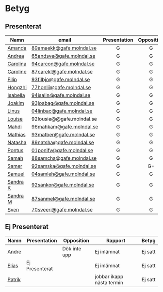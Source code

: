 # Betyg

## Presenterat

| Namn                      | email                     | Presentation | Opposition | Rapport | Betyg |
| ------------------------- | ------------------------- | :----------: | :--------: | :-----: | :---: |
| [Amanda](./Amanda.md)     | 89amaekk@gafe.molndal.se  |      G       |     G      |   VG    |  VG   |
| [Andrea](./Andrea.md)     | 65andsve@gafe.molndal.se  |      G       |     G      |    G    |   G   |
| [Carolina](./Carolina.md) | 94carcon@gafe.molndal.se  |      G       |     G      |   VG    |  VG   |
| [Caroline](./Caroline.md) | 87carekl@gafe.molndal.se  |      G       |     G      |   VG    |  VG   |
| [Filip](./Filip.md)       | 93filbjo@gafe.molndal.se  |      G       |     G      |   VG    |  VG   |
| [Hongzhi](./Hongzhi.md)   | 77honlii@gafe.molndal.se  |      G       |     G      |    G    |   G   |
| [Isabella](./Isabella.md) | 94isalin@gafe.molndal.se  |      G       |     G      |   VG    |  VG   |
| [Joakim](./Joakim.md)     | 93joabag@gafe.molndal.se  |      G       |     G      |   VG    |  VG   |
| [Linus](./Linus.md)       | 04linbac@gafe.molndal.se  |      G       |     G      |   VG    |  VG   |
| [Louise](./Louise.md)     | 92lousie@@gafe.molndal.se |      G       |     G      |   VG    |  VG   |
| [Mahdi](./Mahdi.md)       | 96mahkam@gafe.molndal.se  |      G       |     G      |    G    |   G   |
| [Mathias](./Mathias.md)   | 93matber@gafe.molndal.se  |      G       |     G      |    G    |   G   |
| [Natasha](./Natasha.md)   | 89natsha@gafe.molndal.se  |      G       |     G      |   VG    |  VG   |
| [Pontus](./Pontus.md)     | 01ponifv@gafe.molndal.se  |      G       |     G      |   VG    |  VG   |
| [Samah](./Samah.md)       | 88samcha@gafe.molndal.se  |      G       |     G      |    G    |   G   |
| [Samer](./Samer.md)       | 92samska@gafe.molndal.se  |      G       |     G-     |   VG    |  VG   |
| [Samuel](./Samuel.md)     | 04samleh@gafe.molndal.se  |      G       |     G      |   VG    |   G   |
| [Sandra K](./Sandra_K.md) | 92sankor@gafe.molndal.se  |      G       |     G      |   VG    |  VG   |
| [Sandra M](./Sandra_M.md) | 87sanmel@gafe.molndal.se  |      G       |     G      |   VG    |  VG   |
| [Sven](./Sven.md)         | 70sveeri@gafe.molndal.se  |      G       |     G      |   VG    |  VG   |

## Ej Presenterat

| Namn                  | Presentation   | Opposition   | Rapport                   | Betyg   |
| --------------------- | -------------- | ------------ | ------------------------- | ------- |
| [Andre](./Andre.md)   |                | Dök inte upp | Ej inlämnat               | Ej satt |
| [Elias](./Elias.md)   | Ej Presenterat |              | Ej inlämnat               | Ej satt |
| [Patrik](./Patrik.md) |                |              | jobbar ikapp nästa termin | Ej satt |
